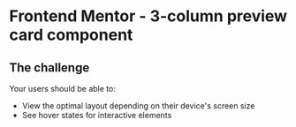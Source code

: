 # Frontend Mentor - 3-column preview card component

## The challenge

Your users should be able to:

- View the optimal layout depending on their device's screen size
- See hover states for interactive elements
